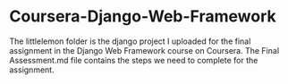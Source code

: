 # Coursera-Django-Web-Framework
The littlelemon folder is the django project I uploaded for the final assignment in the Django Web Framework course on Coursera. 
The Final Assessment.md file contains the steps we need to complete for the assignment.
